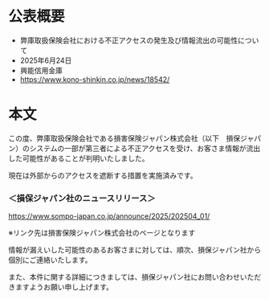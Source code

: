 # 公表概要
- 弊庫取扱保険会社における不正アクセスの発生及び情報流出の可能性について
- 2025年6月24日
- 興能信用金庫
- https://www.kono-shinkin.co.jp/news/18542/

# 本文
この度、弊庫取扱保険会社である損害保険ジャパン株式会社（以下　損保ジャパン）のシステムの一部が第三者による不正アクセスを受け、お客さま情報が流出した可能性があることが判明いたしました。

現在は外部からのアクセスを遮断する措置を実施済みです。

### ＜損保ジャパン社のニュースリリース＞

https://www.sompo-japan.co.jp/announce/2025/202504_01/

※リンク先は損害保険ジャパン株式会社のページとなります

情報が漏えいした可能性のあるお客さまに対しては、順次、損保ジャパン社から個別にご連絡いたします。

また、本件に関する詳細につきましては、損保ジャパン社にお問い合わせいただきますようお願い申し上げます。
